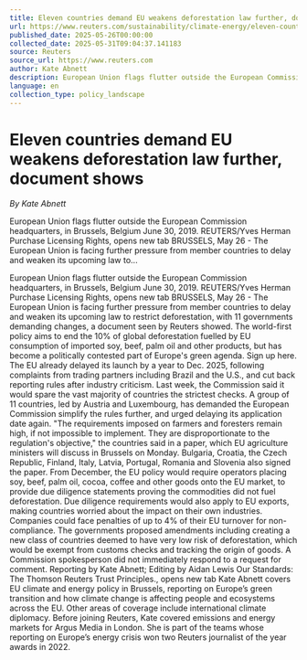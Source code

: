 ```yaml
---
title: Eleven countries demand EU weakens deforestation law further, document shows
url: https://www.reuters.com/sustainability/climate-energy/eleven-countries-demand-eu-weakens-deforestation-law-further-document-shows-2025-05-26/
published_date: 2025-05-26T00:00:00
collected_date: 2025-05-31T09:04:37.141183
source: Reuters
source_url: https://www.reuters.com
author: Kate Abnett
description: European Union flags flutter outside the European Commission headquarters, in Brussels, Belgium June 30, 2019. REUTERS/Yves Herman Purchase Licensing Rights, opens new tab BRUSSELS, May 26 - The European Union is facing further pressure from member countries to delay and weaken its upcoming law to...
language: en
collection_type: policy_landscape
---
```


# Eleven countries demand EU weakens deforestation law further, document shows

*By Kate Abnett*

European Union flags flutter outside the European Commission headquarters, in Brussels, Belgium June 30, 2019. REUTERS/Yves Herman Purchase Licensing Rights, opens new tab BRUSSELS, May 26 - The European Union is facing further pressure from member countries to delay and weaken its upcoming law to...

European Union flags flutter outside the European Commission headquarters, in Brussels, Belgium June 30, 2019. REUTERS/Yves Herman Purchase Licensing Rights, opens new tab BRUSSELS, May 26 - The European Union is facing further pressure from member countries to delay and weaken its upcoming law to restrict deforestation, with 11 governments demanding changes, a document seen by Reuters showed. The world-first policy aims to end the 10% of global deforestation fuelled by EU consumption of imported soy, beef, palm oil and other products, but has become a politically contested part of Europe's green agenda. Sign up here. The EU already delayed its launch by a year to Dec. 2025, following complaints from trading partners including Brazil and the U.S., and cut back reporting rules after industry criticism. Last week, the Commission said it would spare the vast majority of countries the strictest checks. A group of 11 countries, led by Austria and Luxembourg, has demanded the European Commission simplify the rules further, and urged delaying its application date again. "The requirements imposed on farmers and foresters remain high, if not impossible to implement. They are disproportionate to the regulation's objective," the countries said in a paper, which EU agriculture ministers will discuss in Brussels on Monday. Bulgaria, Croatia, the Czech Republic, Finland, Italy, Latvia, Portugal, Romania and Slovenia also signed the paper. From December, the EU policy would require operators placing soy, beef, palm oil, cocoa, coffee and other goods onto the EU market, to provide due diligence statements proving the commodities did not fuel deforestation. Due diligence requirements would also apply to EU exports, making countries worried about the impact on their own industries. Companies could face penalties of up to 4% of their EU turnover for non-compliance. The governments proposed amendments including creating a new class of countries deemed to have very low risk of deforestation, which would be exempt from customs checks and tracking the origin of goods. A Commission spokesperson did not immediately respond to a request for comment. Reporting by Kate Abnett; Editing by Aidan Lewis Our Standards: The Thomson Reuters Trust Principles., opens new tab Kate Abnett covers EU climate and energy policy in Brussels, reporting on Europe’s green transition and how climate change is affecting people and ecosystems across the EU. Other areas of coverage include international climate diplomacy. Before joining Reuters, Kate covered emissions and energy markets for Argus Media in London. She is part of the teams whose reporting on Europe’s energy crisis won two Reuters journalist of the year awards in 2022.